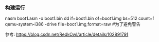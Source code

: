 ### 构建运行
nasm boot1.asm -o boot1.bin
dd if=boot1.bin of=boot1.img bs=512 count=1
qemu-system-i386 -drive file=boot1.img,format=raw  #为了避免警告

参考:
https://blog.csdn.net/RedkOwl/article/details/102891791
